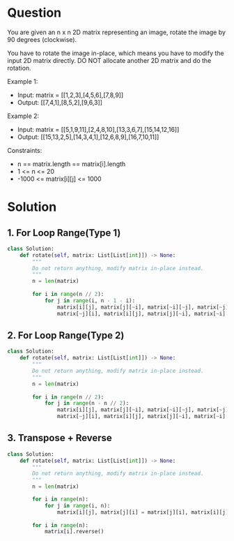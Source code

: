 # Question
You are given an n x n 2D matrix representing an image, rotate the image by 90 degrees (clockwise).

You have to rotate the image in-place, which means you have to modify the input 2D matrix directly. DO NOT allocate another 2D matrix and do the rotation.

Example 1:
* Input: matrix = [[1,2,3],[4,5,6],[7,8,9]]
* Output: [[7,4,1],[8,5,2],[9,6,3]]

Example 2:
* Input: matrix = [[5,1,9,11],[2,4,8,10],[13,3,6,7],[15,14,12,16]]
* Output: [[15,13,2,5],[14,3,4,1],[12,6,8,9],[16,7,10,11]]

Constraints:
* n == matrix.length == matrix[i].length
* 1 <= n <= 20
* -1000 <= matrix[i][j] <= 1000

# Solution
## 1. For Loop Range(Type 1)
```python
class Solution:
    def rotate(self, matrix: List[List[int]]) -> None:
        """
        Do not return anything, modify matrix in-place instead.
        """
        n = len(matrix)
        
        for i in range(n // 2):
            for j in range(i, n - 1 - i):
                matrix[i][j], matrix[j][~i], matrix[~i][~j], matrix[~j][i] = \
                matrix[~j][i], matrix[i][j], matrix[j][~i], matrix[~i][~j]
```
## 2. For Loop Range(Type 2)
```python
class Solution:
    def rotate(self, matrix: List[List[int]]) -> None:
        """
        Do not return anything, modify matrix in-place instead.
        """
        n = len(matrix)
        
        for i in range(n // 2):
            for j in range(n - n // 2):
                matrix[i][j], matrix[j][~i], matrix[~i][~j], matrix[~j][i] = \
                matrix[~j][i], matrix[i][j], matrix[j][~i], matrix[~i][~j]
```
## 3. Transpose + Reverse
```python
class Solution:
    def rotate(self, matrix: List[List[int]]) -> None:
        """
        Do not return anything, modify matrix in-place instead.
        """
        n = len(matrix)

        for i in range(n):
            for j in range(i, n):
                matrix[i][j], matrix[j][i] = matrix[j][i], matrix[i][j]
        
        for i in range(n):
            matrix[i].reverse()
```
